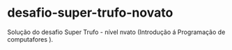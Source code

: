 # desafio-super-trufo-novato
Solução do desafio Super Trufo - nível nvato (Introdução á Programação de computafores ).
